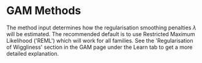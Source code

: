 # GAM Methods

The method input determines how the regularisation smoothing penalties $\lambda$ will be estimated. The recommended default is to use Restricted Maximum Likelihood ('REML') which will work for all families. See the 'Regularisation of Wiggliness' section in the GAM page under the Learn tab to get a more detailed explanation.
